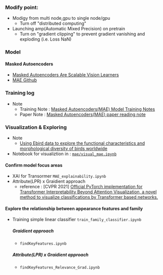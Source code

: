 
### Modify point:
- Modigy from multi node,gpu to single node/gpu
  - Turn off "distributed computing"  
- Launching amp(Automatic Mixed Precision) on pretrain 
  - Turn on "gradient clipping" to prevent gradient vanishing and exploding (i.e. Loss NaN)

### Model
#### Masked Autoencoders
- [Masked Autoencoders Are Scalable Vision Learners](https://arxiv.org/abs/2111.06377)
- [MAE Github](https://github.com/facebookresearch/mae)


### Training log
- Note
  - Training Note : [Masked Autoencoders(MAE) Model Training Notes](https://hackmd.io/@YungHuiHsu/BJFcW5L49)
  - Paper Note : [Masked Autoencoders(MAE) paper reading note](https://hackmd.io/@YungHuiHsu/HJB2yXV75)


### Visualization & Exploring
- Note
  - [Using Ebird data to explore the functional characteristics and morphological diversity of birds worldwide](https://hackmd.io/@YungHuiHsu/Hycb0ScU9)
- Notebook for visualiztion in : [`mae/visual_mae.ipynb`](https://github.com/YunghuiHsu/ebird_project/blob/main/mae/visual_mae.ipynb)

#### Confirm model focus areas
- XAI for Transormer `MAE_explainability.ipynb`
- Attribute(LPR) x Graidient approach
  - reference : [CVPR 2021] [Official PyTorch implementation for Transformer Interpretability Beyond Attention Visualization, a novel method to visualize classifications by Transformer based networks.](https://arxiv.org/abs/2012.09838)

#### Explore the relationship between appearance features and family
- Training simple linear classifier `train_family_classifier.ipynb` 
  ##### Graidient approach 
  - `findKeyFeatures.ipynb`
  ##### Attribute(LPR) x Graidient approach 
  - `findKeyFeatures_Relevance_Grad.ipynb`
    
 
